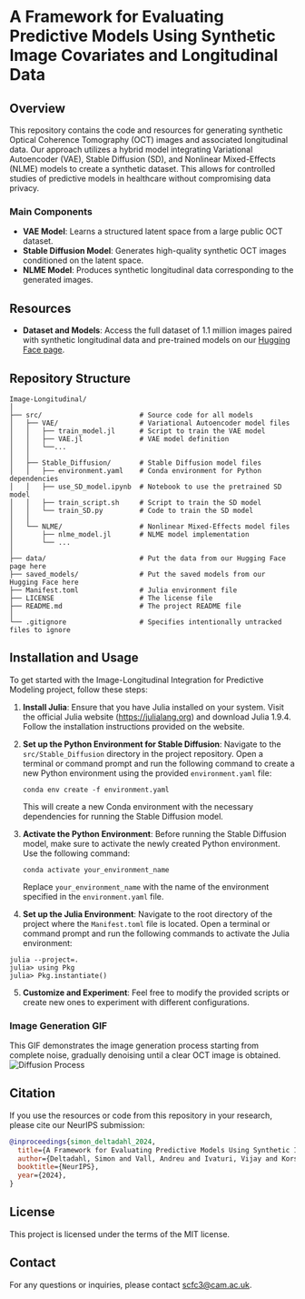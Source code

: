 # A Framework for Evaluating Predictive Models Using Synthetic Image Covariates and Longitudinal Data

## Overview
This repository contains the code and resources for generating synthetic Optical Coherence Tomography (OCT) images and associated longitudinal data. Our approach utilizes a hybrid model integrating Variational Autoencoder (VAE), Stable Diffusion (SD), and Nonlinear Mixed-Effects (NLME) models to create a synthetic dataset. This allows for controlled studies of predictive models in healthcare without compromising data privacy.

### Main Components
- **VAE Model**: Learns a structured latent space from a large public OCT dataset.
- **Stable Diffusion Model**: Generates high-quality synthetic OCT images conditioned on the latent space.
- **NLME Model**: Produces synthetic longitudinal data corresponding to the generated images.

## Resources
- **Dataset and Models**: Access the full dataset of 1.1 million images paired with synthetic longitudinal data and pre-trained models on our [Hugging Face page](https://doi.org/10.57967/hf/2089).

## Repository Structure
```plaintext
Image-Longitudinal/
│
├── src/                        # Source code for all models
│   ├── VAE/                    # Variational Autoencoder model files
│   │   ├── train_model.jl      # Script to train the VAE model
│   │   ├── VAE.jl              # VAE model definition
│   │   └──...
│   │
│   ├── Stable_Diffusion/       # Stable Diffusion model files
│   │   ├── environment.yaml    # Conda environment for Python dependencies
│   │   ├── use_SD_model.ipynb  # Notebook to use the pretrained SD model
│   │   ├── train_script.sh     # Script to train the SD model
│   │   └── train_SD.py         # Code to train the SD model
│   │
│   └── NLME/                   # Nonlinear Mixed-Effects model files
│       ├── nlme_model.jl       # NLME model implementation
│       └── ...
│
├── data/                       # Put the data from our Hugging Face page here
├── saved_models/               # Put the saved models from our Hugging Face here
├── Manifest.toml               # Julia environment file
├── LICENSE                     # The license file
├── README.md                   # The project README file
│
└── .gitignore                  # Specifies intentionally untracked files to ignore
```


## Installation and Usage

To get started with the Image-Longitudinal Integration for Predictive Modeling project, follow these steps:

1. **Install Julia**: Ensure that you have Julia installed on your system. Visit the official Julia website (https://julialang.org) and download Julia 1.9.4. Follow the installation instructions provided on the website.

2. **Set up the Python Environment for Stable Diffusion**: Navigate to the `src/Stable_Diffusion` directory in the project repository. Open a terminal or command prompt and run the following command to create a new Python environment using the provided `environment.yaml` file:

   ```
   conda env create -f environment.yaml
   ```

   This will create a new Conda environment with the necessary dependencies for running the Stable Diffusion model.

3. **Activate the Python Environment**: Before running the Stable Diffusion model, make sure to activate the newly created Python environment. Use the following command:

   ```
   conda activate your_environment_name
   ```

   Replace `your_environment_name` with the name of the environment specified in the `environment.yaml` file.

4. **Set up the Julia Environment**: Navigate to the root directory of the project where the `Manifest.toml` file is located. Open a terminal or command prompt and run the following commands to activate the Julia environment:
 ```
julia --project=.
julia> using Pkg
julia> Pkg.instantiate()
```  

5. **Customize and Experiment**: Feel free to modify the provided scripts or create new ones to experiment with different configurations.

### Image Generation GIF
This GIF demonstrates the image generation process starting from complete noise, gradually denoising until a clear OCT image is obtained.
![Diffusion Process](images/diffusion_process.gif)

## Citation
If you use the resources or code from this repository in your research, please cite our NeurIPS submission:

```bibtex
@inproceedings{simon_deltadahl_2024,
  title={A Framework for Evaluating Predictive Models Using Synthetic Image Covariates and Longitudinal Data},
  author={Deltadahl, Simon and Vall, Andreu and Ivaturi, Vijay and Korsbo, Niklas},
  booktitle={NeurIPS},
  year={2024},
}
```

## License
This project is licensed under the terms of the MIT license.

## Contact
For any questions or inquiries, please contact scfc3@cam.ac.uk.
